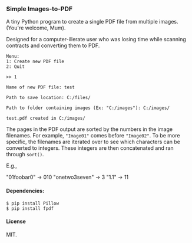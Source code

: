 ### Simple Images-to-PDF

A tiny Python program to create a single PDF file from multiple images. (You're welcome, Mum).

Designed for a computer-illerate user who was losing time while scanning contracts and converting them to PDF.

```
Menu:
1: Create new PDF file
2: Quit

>> 1

Name of new PDF file: test

Path to save location: C:/files/

Path to folder containing images (Ex: "C:/images"): C:/images/

test.pdf created in C:/images/
```

The pages in the PDF output are sorted by the numbers in the image filenames. For example, `"Image01"` comes before `"Image02"`. To be more specific, the filenames are iterated over to see which characters can be converted to integers. These integers are then concatenated and ran through `sort()`.

E.g.,

"01foobar0" -> 010
"onetwo3seven" -> 3
"1.1" -> 11

#### Dependencies:
```
$ pip install Pillow
$ pip install fpdf
```

#### License

MIT.
